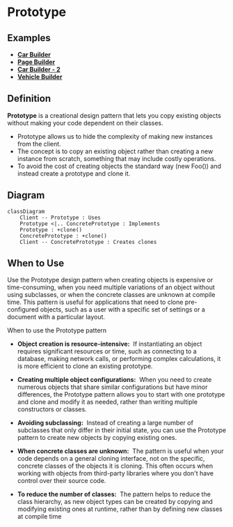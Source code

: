
# Prototype

## Examples

- **[Car Builder](https://github.com/khalid-el-masnaoui/OOP-Principles-and-Design-Patterns-Notes/blob/main/design-patterns/Creational/Builder/CarBuilder.php)**
- **[Page Builder](https://github.com/khalid-el-masnaoui/OOP-Principles-and-Design-Patterns-Notes/blob/main/design-patterns/Creational/Builder/PageBuilder.php)**
- **[Car Builder - 2](https://github.com/khalid-el-masnaoui/OOP-Principles-and-Design-Patterns-Notes/blob/main/design-patterns/Creational/Builder/CarBuilder-2.php)**
- **[Vehicle Builder](https://github.com/khalid-el-masnaoui/OOP-Principles-and-Design-Patterns-Notes/blob/main/design-patterns/Creational/Builder/VehicleBuilder.php)**

## Definition 

**Prototype** is a creational design pattern that lets you copy existing objects without making your code dependent on their classes.

- Prototype allows us to hide the complexity of making new instances from the client.
- The concept is to copy an existing object rather than creating a new instance from scratch, something that may include costly operations.
- To avoid the cost of creating objects the standard way (new Foo()) and instead create a prototype and clone it.

## Diagram 


```mermaid
classDiagram
    Client -- Prototype : Uses
    Prototype <|.. ConcretePrototype : Implements
    Prototype : +clone()
    ConcretePrototype : +clone()
    Client -- ConcretePrototype : Creates clones
```


## When to Use

Use the Prototype design pattern when creating objects is expensive or time-consuming, when you need multiple variations of an object without using subclasses, or when the concrete classes are unknown at compile time. This pattern is useful for applications that need to clone pre-configured objects, such as a user with a specific set of settings or a document with a particular layout. 


When to use the Prototype pattern

- **Object creation is resource-intensive:**  If instantiating an object requires significant resources or time, such as connecting to a database, making network calls, or performing complex calculations, it is more efficient to clone an existing prototype. 
    
- **Creating multiple object configurations:**  When you need to create numerous objects that share similar configurations but have minor differences, the Prototype pattern allows you to start with one prototype and clone and modify it as needed, rather than writing multiple constructors or classes. 
    
- **Avoiding subclassing:**  Instead of creating a large number of subclasses that only differ in their initial state, you can use the Prototype pattern to create new objects by copying existing ones. 
    
- **When concrete classes are unknown:**  The pattern is useful when your code depends on a general cloning interface, not on the specific, concrete classes of the objects it is cloning. This often occurs when working with objects from third-party libraries where you don't have control over their source code. 
    
- **To reduce the number of classes:**  The pattern helps to reduce the class hierarchy, as new object types can be created by copying and modifying existing ones at runtime, rather than by defining new classes at compile time
